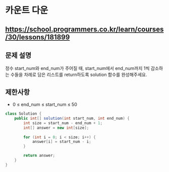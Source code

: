 # 카운트 다운
https://school.programmers.co.kr/learn/courses/30/lessons/181899
---
## 문제 설명
정수 start_num와 end_num가 주어질 때, start_num에서 end_num까지 1씩 감소하는 수들을 차례로 담은 리스트를 return하도록 solution 함수를 완성해주세요.

## 제한사항
+ 0 ≤ end_num ≤ start_num ≤ 50
```java
class Solution {
    public int[] solution(int start_num, int end_num) {
        int size = start_num - end_num + 1;
        int[] answer = new int[size];
        
        for (int i = 0; i < size; i++) {
            answer[i] = start_num - i;
        }

        return answer;
    }
}
```